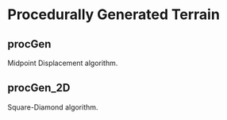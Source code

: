 # Procedurally Generated Terrain

## procGen
Midpoint Displacement algorithm.

## procGen_2D
Square-Diamond algorithm.

